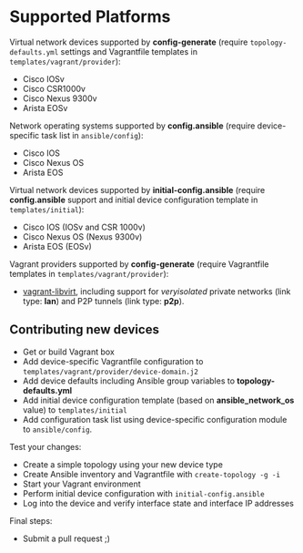 # Supported Platforms

Virtual network devices supported by **config-generate** (require `topology-defaults.yml` settings and Vagrantfile templates in `templates/vagrant/provider`):

* Cisco IOSv
* Cisco CSR1000v
* Cisco Nexus 9300v
* Arista EOSv

Network operating systems supported by **config.ansible** (require device-specific task list in `ansible/config`):

* Cisco IOS
* Cisco Nexus OS
* Arista EOS

Virtual network devices supported by **initial-config.ansible** (require **config.ansible** support and initial device configuration template in `templates/initial`):

* Cisco IOS (IOSv and CSR 1000v)
* Cisco Nexus OS (Nexus 9300v)
* Arista EOS (EOSv)

Vagrant providers supported by **config-generate** (require Vagrantfile templates in `templates/vagrant/provider`):

* [vagrant-libvirt](https://github.com/vagrant-libvirt/vagrant-libvirt), including support for *veryisolated* private networks (link type: **lan**) and P2P tunnels (link type: **p2p**).

## Contributing new devices

* Get or build Vagrant box
* Add device-specific Vagrantfile configuration to `templates/vagrant/provider/device-domain.j2`
* Add device defaults including Ansible group variables to **topology-defaults.yml**
* Add initial device configuration template (based on **ansible_network_os** value) to `templates/initial`
* Add configuration task list using device-specific configuration module to `ansible/config`.

Test your changes:

* Create a simple topology using your new device type
* Create Ansible inventory and Vagrantfile with `create-topology -g -i`
* Start your Vagrant environment
* Perform initial device configuration with `initial-config.ansible`
* Log into the device and verify interface state and interface IP addresses

Final steps:

* Submit a pull request ;)
